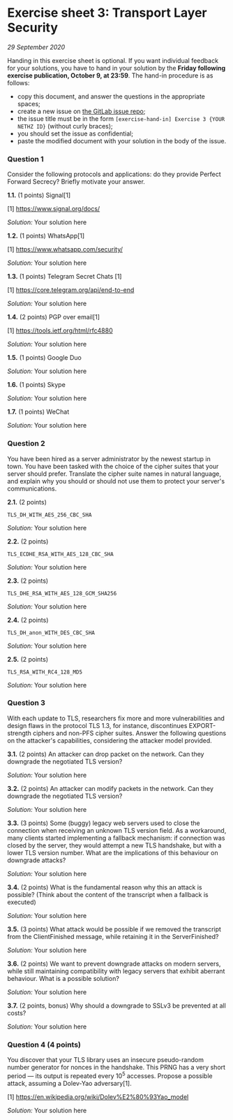 # Exercise sheet 3: Transport Layer Security

*29 September 2020*

Handing in this exercise sheet is optional.
If you want individual feedback for your solutions, you have to hand in your solution by the **Friday following exercise publication, October 9, at 23:59**. 
The hand-in procedure is as follows:

- copy this document, and answer the questions in the appropriate spaces;
- create a new issue on [the GitLab issue repo](https://gitlab.inf.ethz.ch/PRV-PERRIG/netsec-course/netsec-2020-issues);
- the issue title must be in the form `[exercise-hand-in] Exercise 3 {YOUR NETHZ ID}` (without curly braces); 
- you should set the issue as confidential;
- paste the modified document with your solution in the body of the issue.

### Question 1 
Consider the following protocols and applications: do they provide Perfect Forward Secrecy? Briefly motivate your answer.

**1.1.** (1 points)
Signal[1]

[1] <https://www.signal.org/docs/>


*Solution:* Your solution here

**1.2.** (1 points)
WhatsApp[1]

[1] <https://www.whatsapp.com/security/>


*Solution:* Your solution here

**1.3.** (1 points)
Telegram Secret Chats [1]

[1] <https://core.telegram.org/api/end-to-end>


*Solution:* Your solution here

**1.4.** (2 points)
PGP over email[1]

[1] <https://tools.ietf.org/html/rfc4880>


*Solution:* Your solution here

**1.5.** (1 points)
Google Duo


*Solution:* Your solution here

**1.6.** (1 points)
Skype


*Solution:* Your solution here

**1.7.** (1 points)
WeChat


*Solution:* Your solution here

### Question 2 
You have been hired as a server administrator by the newest startup in
town. You have been tasked with the choice of the cipher suites that
your server should prefer. Translate the cipher suite names in natural
language, and explain why you should or should not use them to protect 
your server's communications.

**2.1.** (2 points)

`TLS_DH_WITH_AES_256_CBC_SHA`


*Solution:* Your solution here

**2.2.** (2 points)

`TLS_ECDHE_RSA_WITH_AES_128_CBC_SHA`


*Solution:* Your solution here

**2.3.** (2 points)

`TLS_DHE_RSA_WITH_AES_128_GCM_SHA256`


*Solution:* Your solution here

**2.4.** (2 points)

`TLS_DH_anon_WITH_DES_CBC_SHA`


*Solution:* Your solution here

**2.5.** (2 points)

`TLS_RSA_WITH_RC4_128_MD5`


*Solution:* Your solution here

### Question 3 
With each update to TLS, researchers fix more and more vulnerabilities and design flaws in the protocol
TLS 1.3, for instance, discontinues EXPORT-strength ciphers and non-PFS cipher suites.
Answer the following questions on the attacker's capabilities, considering the attacker model provided.

**3.1.** (2 points)
An attacker can drop packet on the network. Can they downgrade the
negotiated TLS version?


*Solution:* Your solution here

**3.2.** (2 points)
An attacker can modify packets in the network. Can they downgrade the
negotiated TLS version?


*Solution:* Your solution here

**3.3.** (3 points)
Some (buggy) legacy web servers used to close the connection when
receiving an unknown TLS version field. As a workaround, many clients
started implementing a fallback mechanism: if connection was closed by
the server, they would attempt a new TLS handshake, but with a lower TLS
version number. What are the implications of this behaviour on downgrade
attacks?


*Solution:* Your solution here

**3.4.** (2 points)
What is the fundamental reason why this an attack is possible? (Think
about the content of the transcript when a fallback is executed)


*Solution:* Your solution here

**3.5.** (3 points)
What attack would be possible if we removed the transcript from the
ClientFinished message, while retaining it in the ServerFinished?


*Solution:* Your solution here

**3.6.** (2 points)
We want to prevent downgrade attacks on modern servers, while still
maintaining compatibility with legacy servers that exhibit aberrant
behaviour. What is a possible solution?


*Solution:* Your solution here

**3.7.** (2 points, bonus)
Why should a downgrade to SSLv3 be prevented at all costs?


*Solution:* Your solution here

### Question 4 (4 points)
You discover that your TLS library uses an insecure pseudo-random number
generator for nonces in the handshake. This PRNG has a very short period
— its output is repeated every 10<sup>5</sup> accesses. Propose a
possible attack, assuming a Dolev-Yao adversary[1].

[1] <https://en.wikipedia.org/wiki/Dolev%E2%80%93Yao_model>

*Solution:* Your solution here
